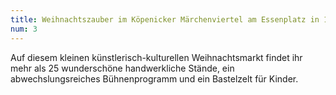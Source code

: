 ```yaml
---
title: Weihnachtszauber im Köpenicker Märchenviertel am Essenplatz in 12555 Berlin Köpenick am 6.12.2025 12-19 Uhr
num: 3
---
```


Auf diesem kleinen künstlerisch-kulturellen Weihnachtsmarkt findet ihr mehr als 25 wunderschöne handwerkliche Stände, ein abwechslungsreiches Bühnenprogramm und ein Bastelzelt für Kinder.